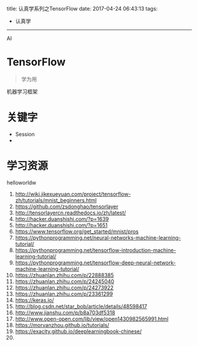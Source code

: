 title: 认真学系列之TensorFlow
date: 2017-04-24 06:43:13
tags: 
- 认真学
---

AI
<!--more-->

# TensorFlow

> 学为用

机器学习框架

# 关键字
- Session
- 
# 学习资源
helloworldw
1. <http://wiki.jikexueyuan.com/project/tensorflow-zh/tutorials/mnist_beginners.html>
2. <https://github.com/zsdonghao/tensorlayer>
3. <http://tensorlayercn.readthedocs.io/zh/latest/>
4. <http://hacker.duanshishi.com/?p=1639>
5. <http://hacker.duanshishi.com/?p=1651>
6. <https://www.tensorflow.org/get_started/mnist/pros>
7. <https://pythonprogramming.net/neural-networks-machine-learning-tutorial/>
8. <https://pythonprogramming.net/tensorflow-introduction-machine-learning-tutorial/>
9. <https://pythonprogramming.net/tensorflow-deep-neural-network-machine-learning-tutorial/>
10. <https://zhuanlan.zhihu.com/p/22888385>
11. <https://zhuanlan.zhihu.com/p/24245040>
12. <https://zhuanlan.zhihu.com/p/24273922>
13. <https://zhuanlan.zhihu.com/p/23361299>
14. <https://keras.io/>
15. <http://blog.csdn.net/star_bob/article/details/48598417>
16. <http://www.jianshu.com/p/b8a703df5318>
17. <http://www.open-open.com/lib/view/open1430982565991.html>
18. <https://morvanzhou.github.io/tutorials/>
19. <https://exacity.github.io/deeplearningbook-chinese/>
20. 